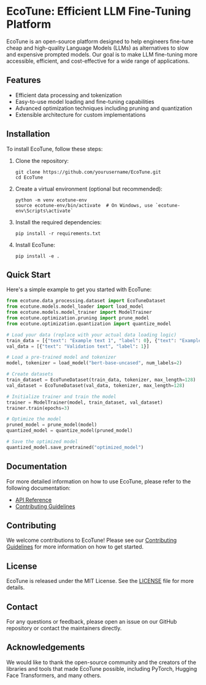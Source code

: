# EcoTune: Efficient LLM Fine-Tuning Platform

EcoTune is an open-source platform designed to help engineers fine-tune cheap and high-quality Language Models (LLMs) as alternatives to slow and expensive prompted models. Our goal is to make LLM fine-tuning more accessible, efficient, and cost-effective for a wide range of applications.

## Features

- Efficient data processing and tokenization
- Easy-to-use model loading and fine-tuning capabilities
- Advanced optimization techniques including pruning and quantization
- Extensible architecture for custom implementations

## Installation

To install EcoTune, follow these steps:

1. Clone the repository:
   ```
   git clone https://github.com/yourusername/EcoTune.git
   cd EcoTune
   ```

2. Create a virtual environment (optional but recommended):
   ```
   python -m venv ecotune-env
   source ecotune-env/bin/activate  # On Windows, use `ecotune-env\Scripts\activate`
   ```

3. Install the required dependencies:
   ```
   pip install -r requirements.txt
   ```

4. Install EcoTune:
   ```
   pip install -e .
   ```

## Quick Start

Here's a simple example to get you started with EcoTune:

```python
from ecotune.data_processing.dataset import EcoTuneDataset
from ecotune.models.model_loader import load_model
from ecotune.models.model_trainer import ModelTrainer
from ecotune.optimization.pruning import prune_model
from ecotune.optimization.quantization import quantize_model

# Load your data (replace with your actual data loading logic)
train_data = [{"text": "Example text 1", "label": 0}, {"text": "Example text 2", "label": 1}]
val_data = [{"text": "Validation text", "label": 1}]

# Load a pre-trained model and tokenizer
model, tokenizer = load_model("bert-base-uncased", num_labels=2)

# Create datasets
train_dataset = EcoTuneDataset(train_data, tokenizer, max_length=128)
val_dataset = EcoTuneDataset(val_data, tokenizer, max_length=128)

# Initialize trainer and train the model
trainer = ModelTrainer(model, train_dataset, val_dataset)
trainer.train(epochs=3)

# Optimize the model
pruned_model = prune_model(model)
quantized_model = quantize_model(pruned_model)

# Save the optimized model
quantized_model.save_pretrained("optimized_model")
```

## Documentation

For more detailed information on how to use EcoTune, please refer to the following documentation:

- [API Reference](docs/API.md)
- [Contributing Guidelines](docs/CONTRIBUTING.md)

## Contributing

We welcome contributions to EcoTune! Please see our [Contributing Guidelines](docs/CONTRIBUTING.md) for more information on how to get started.

## License

EcoTune is released under the MIT License. See the [LICENSE](LICENSE) file for more details.

## Contact

For any questions or feedback, please open an issue on our GitHub repository or contact the maintainers directly.

## Acknowledgements

We would like to thank the open-source community and the creators of the libraries and tools that made EcoTune possible, including PyTorch, Hugging Face Transformers, and many others.
